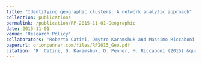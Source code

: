 ```yaml
---
title: "Identifying geographic clusters: A network analytic approach"
collection: publications
permalink: /publication/RP-2015-11-01-Geographic
date: 2015-11-01
venue: 'Research Policy'
collaborators: 'Roberto Catini, Dmytro Karamshuk and Massimo Riccaboni'
paperurl: orionpenner.com/files/RP2015_Geo.pdf
citation: 'R. Catini, D. Karamshuk, O. Penner, M. Riccaboni (2015) &quot;Identifying geographic clusters: A network analytics approach&quot; <i>Research Policy</i>. 44(9)'
---
```

